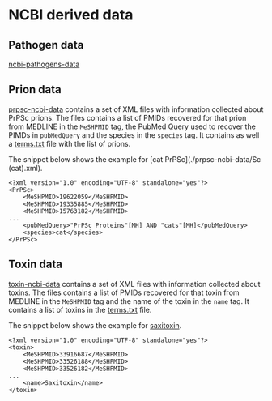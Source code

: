 # NCBI derived data

## Pathogen data

[ncbi-pathogens-data](./ncbi-pathogens-data) 

## Prion data

[prpsc-ncbi-data](./prpsc-ncbi-data) contains a set of XML files with information collected about PrPSc prions. The files contains a list of PMIDs recovered for that prion from MEDLINE in the `MeSHPMID` tag, the PubMed Query used to recover the PIMDs in `pubMedQuery` and the species in the `species` tag. It contains as well a [terms.txt](./prpsc-ncbi-data/terms.txt) file with the list of prions.

The snippet below shows the example for [cat PrPSc](./prpsc-ncbi-data/Sc (cat).xml).

```
<?xml version="1.0" encoding="UTF-8" standalone="yes"?>
<PrPSc>
    <MeSHPMID>19622059</MeSHPMID>
    <MeSHPMID>19335885</MeSHPMID>
    <MeSHPMID>15763182</MeSHPMID>
...
    <pubMedQuery>"PrPSc Proteins"[MH] AND "cats"[MH]</pubMedQuery>
    <species>cat</species>
</PrPSc>
```

## Toxin data

[toxin-ncbi-data](./toxin-ncbi-data) contains a set of XML files with information collected about toxins. The files contains a list of PMIDs recovered for that toxin from MEDLINE in the `MeSHPMID` tag and the name of the toxin in the `name` tag. It contains a list of toxins in the [terms.txt](./toxin-ncbi-data/terms.txt) file.

The snippet below shows the example for [saxitoxin](./toxin-ncbi-data/saxitoxin.xml).

```
<?xml version="1.0" encoding="UTF-8" standalone="yes"?>
<toxin>
    <MeSHPMID>33916687</MeSHPMID>
    <MeSHPMID>33526188</MeSHPMID>
    <MeSHPMID>33526182</MeSHPMID>
...
    <name>Saxitoxin</name>
</toxin>
```
